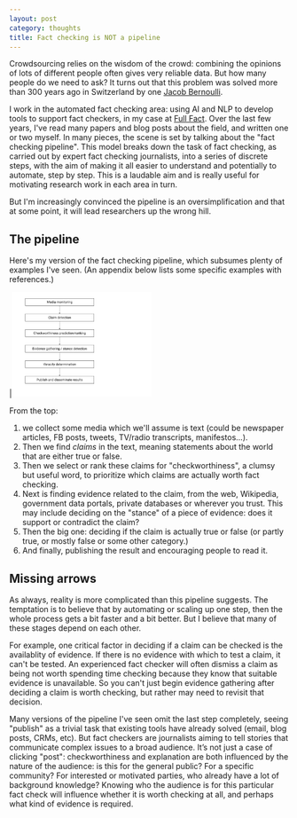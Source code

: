 ```yaml
---
layout: post
category: thoughts
title: Fact checking is NOT a pipeline
---
```


Crowdsourcing relies on the wisdom of the crowd: combining the opinions of lots of different people often gives very reliable data. But how many people do we need to ask? It turns out that this problem was solved more than 300 years ago in Switzerland by one [Jacob Bernoulli](https://en.wikipedia.org/wiki/Jacob_Bernoulli).


I work in the automated fact checking area: using AI and NLP to develop tools to support fact checkers, in my case at [Full Fact](https://fullfact.org).
Over the last few years, I've read many papers and blog posts about the field, and written one or two myself. 
In many pieces, the scene is set by talking about the "fact checking pipeline". This model breaks down the task of fact checking, as carried out by expert fact checking journalists, into a series of discrete steps, with the aim of making it all easier to understand and potentially to automate, step by step. This is a laudable aim and is really useful for motivating research work in each area in turn.

But I'm increasingly convinced the pipeline is an oversimplification and that at some point, it will lead researchers up the wrong hill.


## The pipeline 

Here's my version of the fact checking pipeline, which subsumes plenty of examples I've seen. (An appendix below lists some specific examples with references.)

|<img src="/images/pipeline1.png" alt="fact checking as a pipeline" width="50%"/>

From the top: 
1. we collect some media which we'll assume is text (could be newspaper articles, FB posts, tweets, TV/radio transcripts, manifestos...).
2. Then we find *claims* in the text, meaning statements about the world that are either true or false.
3. Then we select or rank these claims for "checkworthiness", a clumsy but useful word, to prioritize which claims are actually worth fact checking.
4. Next is finding evidence related to the claim, from the web, Wikipedia, government data portals, private databases or wherever you trust. This may include deciding on the "stance" of a piece of evidence: does it support or contradict the claim?
5. Then the big one: deciding if the claim is actually true or false (or partly true, or mostly false or some other category.)
6. And finally, publishing the result and encouraging people to read it.

## Missing arrows

As always, reality is more complicated than this pipeline suggests. The temptation is to believe that by automating or scaling up one step, then the whole process gets a bit faster and a bit better.
But I believe that many of these stages depend on each other.

For example, one critical factor in deciding if a claim can be checked is the availablity of evidence. If there is no evidence with which to test a claim, it can't be tested. An experienced fact checker will often dismiss a claim as being not worth spending time checking because they know that suitable evidence is unavailable. So you can't just begin evidence gathering after deciding a claim is worth checking, but rather may need to revisit that decision. 

Many versions of the pipeline I've seen omit the last step completely, seeing "publish" as a trivial task that existing tools have already solved (email, blog posts, CRMs, etc). But fact checkers are journalists aiming to tell stories that communicate complex issues to a broad audience. It’s not just a case of clicking "post": checkworthiness and explanation are both influenced by the nature of the audience: is this for the general public? For a specific community? For interested or motivated parties, who already have a lot of background knowledge? Knowing who the audience is for this particular fact check will influence whether it is worth checking at all, and perhaps what kind of evidence is required.



